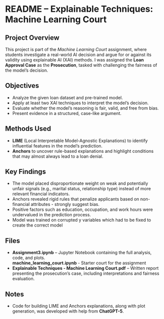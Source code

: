 # README – Explainable Techniques: Machine Learning Court  

## Project Overview  
This project is part of the *Machine Learning Court* assignment, where students investigate a real-world AI decision and argue for or against its validity using explainable AI (XAI) methods. I was assigned the **Loan Approval Case** as the **Prosecution**, tasked with challenging the fairness of the model’s decision.  

## Objectives  
- Analyze the given loan dataset and pre-trained model.  
- Apply at least two XAI techniques to interpret the model’s decision.  
- Evaluate whether the model’s reasoning is fair, valid, and free from bias.  
- Present evidence in a structured, case-like argument.  

## Methods Used  
- **LIME** (Local Interpretable Model-Agnostic Explanations) to identify influential features in the model’s prediction.  
- **Anchors** to uncover rule-based explanations and highlight conditions that may almost always lead to a loan denial.  

## Key Findings  
- The model placed disproportionate weight on weak and potentially unfair signals (e.g., marital status, relationship type) instead of more relevant financial indicators.  
- Anchors revealed rigid rules that penalize applicants based on non-financial attributes - strongly suggest bias.  
- Positive factors such as education, occupation, and work hours were undervalued in the prediction process.  
- Model was trained on corrupted y variables which had to be fixed to create the correct model 

## Files  
- **Assignment3.ipynb** – Jupyter Notebook containing the full analysis, code, and plots.  
**machine_learning_court.ipynb** - Starter court for the assignment
- **Explainable Techniques - Machine Learning Court.pdf** – Written report presenting the prosecution’s case, including interpretations and fairness evaluation.  


## Notes  
- Code for building LIME and Anchors explanations, along with plot generation, was developed with help from **ChatGPT-5**.

